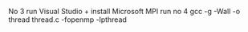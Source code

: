   No 3 run Visual Studio + install Microsoft MPI
  run no 4 gcc -g -Wall -o thread thread.c -fopenmp -lpthread
